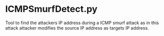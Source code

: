 # ICMPSmurfDetect.py

Tool to find the attackers IP address during a ICMP smurf attack as in this attack 
attacker modifies the source IP address as targets IP address.
